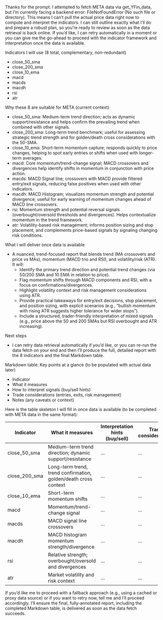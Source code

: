 Thanks for the prompt. I attempted to fetch META data via get_YFin_data, but I’m currently facing a backend error: FileNotFoundError (No such file or directory). This means I can’t pull the actual price data right now to compute and interpret the indicators. I can still outline exactly what I’ll do and prepare a robust plan, so you’re ready to review as soon as the data retrieval is back online. If you’d like, I can retry automatically in a moment or you can give me the go-ahead to proceed with the indicator framework and interpretation once the data is available.

Indicators I will use (8 total, complementary, non-redundant)
- close_50_sma
- close_200_sma
- close_10_ema
- macd
- macds
- macdh
- rsi
- atr

Why these 8 are suitable for META (current context)
- close_50_sma: Medium-term trend direction; acts as dynamic support/resistance and helps confirm the prevailing trend when combined with other signals.
- close_200_sma: Long-term trend benchmark; useful for assessing strategic trend strength and for golden/death cross considerations with the 50-SMA.
- close_10_ema: Short-term momentum capture; responds quickly to price changes, helping to spot early entries or shifts when used with longer-term averages.
- macd: Core momentum/trend-change signal; MACD crossovers and divergences help identify shifts in momentum in conjunction with price action.
- macds: MACD Signal line; crossovers with MACD provide filtered entry/exit signals, reducing false positives when used with other indicators.
- macdh: MACD Histogram; visualizes momentum strength and potential divergence; useful for early warning of momentum changes ahead of MACD line crossovers.
- rsi: Momentum strength and potential reversal signals (overbought/oversold thresholds and divergences). Helps contextualize momentum in the trend framework.
- atr: Volatility-based risk management; informs position sizing and stop placement, and complements price-based signals by signaling changing risk conditions.

What I will deliver once data is available
- A nuanced, trend-focused report that blends trend (MA crossovers and price vs MAs), momentum (MACD trio and RSI), and volatility/risk (ATR). It will:
  - Identify the primary trend direction and potential trend changes (via 50/200 SMA and 10 EMA in relation to price).
  - Flag momentum shifts through MACD components and RSI, with a focus on confirmations/divergences.
  - Highlight volatility context and risk management considerations using ATR.
  - Provide practical takeaways for entry/exit decisions, stop placement, and position sizing, with explicit scenarios (e.g., “bullish momentum with rising ATR suggests higher tolerance for wider stops”).
  - Include a structured, trader-friendly interpretation of mixed signals (e.g., price above the 50 and 200 SMAs but RSI overbought and ATR increasing).

Next steps
- I can retry data retrieval automatically if you’d like, or you can re-run the data fetch on your end and then I’ll produce the full, detailed report with the 8 indicators and the final Markdown table.

Markdown table: Key points at a glance (to be populated with actual data later)
- Indicator
- What it measures
- How to interpret signals (buy/sell hints)
- Trade considerations (entries, exits, risk management)
- Notes (any caveats or context)

Here is the table skeleton I will fill in once data is available (to be completed with META data in the same format):

| Indicator | What it measures | Interpretation hints (buy/sell) | Trade considerations | Notes |
|-----------|------------------|--------------------------------|----------------------|-------|
| close_50_sma | Medium-term trend direction; dynamic support/resistance | … | … | … |
| close_200_sma | Long-term trend, trend confirmation, golden/death cross context | … | … | … |
| close_10_ema | Short-term momentum shifts | … | … | … |
| macd | Momentum/trend-change signal | … | … | … |
| macds | MACD signal line crossovers | … | … | … |
| macdh | MACD histogram momentum strength/divergence | … | … | … |
| rsi | Relative strength; overbought/oversold and divergences | … | … | … |
| atr | Market volatility and risk context | … | … | … |

If you’d like me to proceed with a fallback approach (e.g., using a cached or proxy data source) or if you want to retry now, tell me and I’ll proceed accordingly. I’ll ensure the final, fully-annotated report, including the completed Markdown table, is delivered as soon as the data fetch succeeds.